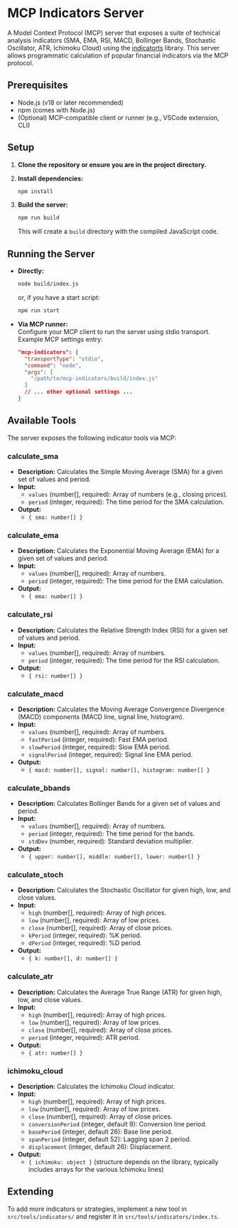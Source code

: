 # MCP Indicators Server

A Model Context Protocol (MCP) server that exposes a suite of technical analysis indicators (SMA, EMA, RSI, MACD, Bollinger Bands, Stochastic Oscillator, ATR, Ichimoku Cloud) using the [indicatorts](https://www.npmjs.com/package/indicatorts) library. This server allows programmatic calculation of popular financial indicators via the MCP protocol.

## Prerequisites

- Node.js (v18 or later recommended)
- npm (comes with Node.js)
- (Optional) MCP-compatible client or runner (e.g., VSCode extension, CLI)

## Setup

1. **Clone the repository or ensure you are in the project directory.**

2. **Install dependencies:**
   ```bash
   npm install
   ```

3. **Build the server:**
   ```bash
   npm run build
   ```
   This will create a `build` directory with the compiled JavaScript code.

## Running the Server

- **Directly:**  
  ```bash
  node build/index.js
  ```
  or, if you have a start script:
  ```bash
  npm run start
  ```

- **Via MCP runner:**  
  Configure your MCP client to run the server using stdio transport.  
  Example MCP settings entry:
  ```json
  "mcp-indicators": {
    "transportType": "stdio",
    "command": "node",
    "args": [
      "/path/to/mcp-indicators/build/index.js"
    ]
    // ... other optional settings ...
  }
  ```

## Available Tools

The server exposes the following indicator tools via MCP:

### **calculate_sma**
- **Description:** Calculates the Simple Moving Average (SMA) for a given set of values and period.
- **Input:**
  - `values` (number[], required): Array of numbers (e.g., closing prices).
  - `period` (integer, required): The time period for the SMA calculation.
- **Output:**  
  - `{ sma: number[] }`

### **calculate_ema**
- **Description:** Calculates the Exponential Moving Average (EMA) for a given set of values and period.
- **Input:**
  - `values` (number[], required): Array of numbers.
  - `period` (integer, required): The time period for the EMA calculation.
- **Output:**  
  - `{ ema: number[] }`

### **calculate_rsi**
- **Description:** Calculates the Relative Strength Index (RSI) for a given set of values and period.
- **Input:**
  - `values` (number[], required): Array of numbers.
  - `period` (integer, required): The time period for the RSI calculation.
- **Output:**  
  - `{ rsi: number[] }`

### **calculate_macd**
- **Description:** Calculates the Moving Average Convergence Divergence (MACD) components (MACD line, signal line, histogram).
- **Input:**
  - `values` (number[], required): Array of numbers.
  - `fastPeriod` (integer, required): Fast EMA period.
  - `slowPeriod` (integer, required): Slow EMA period.
  - `signalPeriod` (integer, required): Signal line EMA period.
- **Output:**  
  - `{ macd: number[], signal: number[], histogram: number[] }`

### **calculate_bbands**
- **Description:** Calculates Bollinger Bands for a given set of values and period.
- **Input:**
  - `values` (number[], required): Array of numbers.
  - `period` (integer, required): The time period for the bands.
  - `stdDev` (number, required): Standard deviation multiplier.
- **Output:**  
  - `{ upper: number[], middle: number[], lower: number[] }`

### **calculate_stoch**
- **Description:** Calculates the Stochastic Oscillator for given high, low, and close values.
- **Input:**
  - `high` (number[], required): Array of high prices.
  - `low` (number[], required): Array of low prices.
  - `close` (number[], required): Array of close prices.
  - `kPeriod` (integer, required): %K period.
  - `dPeriod` (integer, required): %D period.
- **Output:**  
  - `{ k: number[], d: number[] }`

### **calculate_atr**
- **Description:** Calculates the Average True Range (ATR) for given high, low, and close values.
- **Input:**
  - `high` (number[], required): Array of high prices.
  - `low` (number[], required): Array of low prices.
  - `close` (number[], required): Array of close prices.
  - `period` (integer, required): ATR period.
- **Output:**  
  - `{ atr: number[] }`

### **ichimoku_cloud**
- **Description:** Calculates the Ichimoku Cloud indicator.
- **Input:**
  - `high` (number[], required): Array of high prices.
  - `low` (number[], required): Array of low prices.
  - `close` (number[], required): Array of close prices.
  - `conversionPeriod` (integer, default 9): Conversion line period.
  - `basePeriod` (integer, default 26): Base line period.
  - `spanPeriod` (integer, default 52): Lagging span 2 period.
  - `displacement` (integer, default 26): Displacement.
- **Output:**  
  - `{ ichimoku: object }` (structure depends on the library, typically includes arrays for the various Ichimoku lines)

## Extending

To add more indicators or strategies, implement a new tool in `src/tools/indicators/` and register it in `src/tools/indicators/index.ts`.
